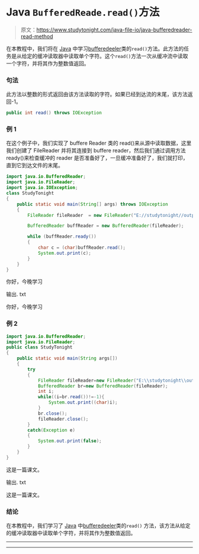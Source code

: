 # Java `BufferedReade.read()`方法

> 原文：<https://www.studytonight.com/java-file-io/java-bufferedreader-read-method>

在本教程中，我们将在 [Java](https://www.studytonight.com/java/) 中学习[bufferedeeler](https://www.studytonight.com/java/java-io-stream.php)类的`read()`方法。此方法的任务是从给定的缓冲读取器中读取单个字符。这个`read()`方法一次从缓冲流中读取一个字符，并将其作为整数值返回。

### 句法

此方法以整数的形式返回由该方法读取的字符。如果已经到达流的末尾，该方法返回-1。

```java
public int read() throws IOException 
```

### 例 1

在这个例子中，我们实现了 buffere Reader 类的 read()来从源中读取数据，这里我们创建了 FileReader 并将其连接到 buffere reader，然后我们通过调用方法 ready()来检查缓冲的 reader 是否准备好了，一旦缓冲准备好了，我们就打印，直到它到达文件的末尾。

```java
import java.io.BufferedReader;
import java.io.FileReader;
import java.io.IOException;
class StudyTonight
{
	public static void main(String[] args) throws IOException 
	{ 
        FileReader fileReader  = new FileReader("E://studytonight//output.txt"); 

        BufferedReader buffReader = new BufferedReader(fileReader); 

        while (buffReader.ready()) 
        { 
        	char c = (char)buffReader.read();
            System.out.print(c);  
        } 
	} 
}
```

你好，今晚学习

输出. txt

你好，今晚学习

### 例 2

```java
import java.io.BufferedReader;
import java.io.FileReader;
public class StudyTonight 
{
	public static void main(String args[])
	{
		try
		{
			FileReader fileReader=new FileReader("E:\\studytonight\\output.txt");    
			BufferedReader br=new BufferedReader(fileReader);    
			int i;    
			while((i=br.read())!=-1){  
				System.out.print((char)i);  
			}  
			br.close();    
			fileReader.close();    
		}
		catch(Exception e)
		{
			System.out.print(false);
		}
	}
}
```

这是一篇课文。

输出. txt

这是一篇课文。

### 结论

在本教程中，我们学习了 [Java](https://www.studytonight.com/java/) 中[bufferedeeler](https://www.studytonight.com/java/java-io-stream.php)类的`read()` 方法，该方法从给定的缓冲读取器中读取单个字符，并将其作为整数值返回。

* * *

* * *